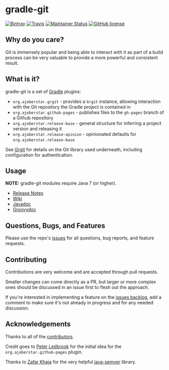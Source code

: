 # gradle-git

[![Bintray](https://img.shields.io/bintray/v/ajoberstar/gradle-plugins/org.ajoberstar%3Agradle-git.svg?style=flat-square)](https://bintray.com/ajoberstar/gradle-plugins/org.ajoberstar%3Agradle-git/_latestVersion)
[![Travis](https://img.shields.io/travis/ajoberstar/gradle-git.svg?style=flat-square)](https://travis-ci.org/ajoberstar/gradle-git)
[![Maintainer Status](http://stillmaintained.com/ajoberstar/gradle-git.svg)](http://stillmaintained.com/ajoberstar/gradle-git)
[![GitHub license](https://img.shields.io/github/license/ajoberstar/gradle-git.svg?style=flat-square)](https://github.com/ajoberstar/gradle-git/blob/master/LICENSE)

## Why do you care?

Git is immensely popular and being able to interact with it as part of a build process can be very valuable
to provide a more powerful and consistent result.

## What is it?

gradle-git is a set of [Gradle](http://gradle.org) plugins:

* `org.ajoberstar.grgit` - provides a `Grgit` instance, allowing interaction with the Git repository
the Gradle project is contained in
* `org.ajoberstar.github-pages` - publishes files to the `gh-pages` branch of a Github repository
* `org.ajoberstar.release-base` - general structure for inferring a project version and releasing it
* `org.ajoberstar.release-opinion` - opinionated defaults for `org.ajoberstar.release-base`

See [Grgit](https://github.com/ajoberstar/grgit) for details on the Git library used underneath, including
configuration for authentication.

## Usage

**NOTE:** gradle-git modules require Java 7 (or higher).

* [Release Notes](https://github.com/ajoberstar/gradle-git/releases)
* [Wiki](https://github.com/ajoberstar/gradle-git/wiki)
* [Javadoc](http://ajoberstar.org/gradle-git/docs/javadoc)
* [Groovydoc](http://ajoberstar.org/gradle-git/docs/groovydoc)

## Questions, Bugs, and Features

Please use the repo's [issues](https://github.com/ajoberstar/gradle-git/issues)
for all questions, bug reports, and feature requests.

## Contributing

Contributions are very welcome and are accepted through pull requests.

Smaller changes can come directly as a PR, but larger or more complex
ones should be discussed in an issue first to flesh out the approach.

If you're interested in implementing a feature on the
[issues backlog](https://github.com/ajoberstar/gradle-git/issues), add a comment
to make sure it's not already in progress and for any needed discussion.

## Acknowledgements

Thanks to all of the [contributors](https://github.com/ajoberstar/gradle-git/graphs/contributors).

Credit goes to [Peter Ledbrook](https://github.com/pledbrook) for the initial
idea for the `org.ajoberstar.github-pages` plugin.

Thanks to [Zafar Khaja](https://github.com/zafarkhaja) for the very helpful
[java-semver](https://github.com/zafarkhaja/jsemver) library.
